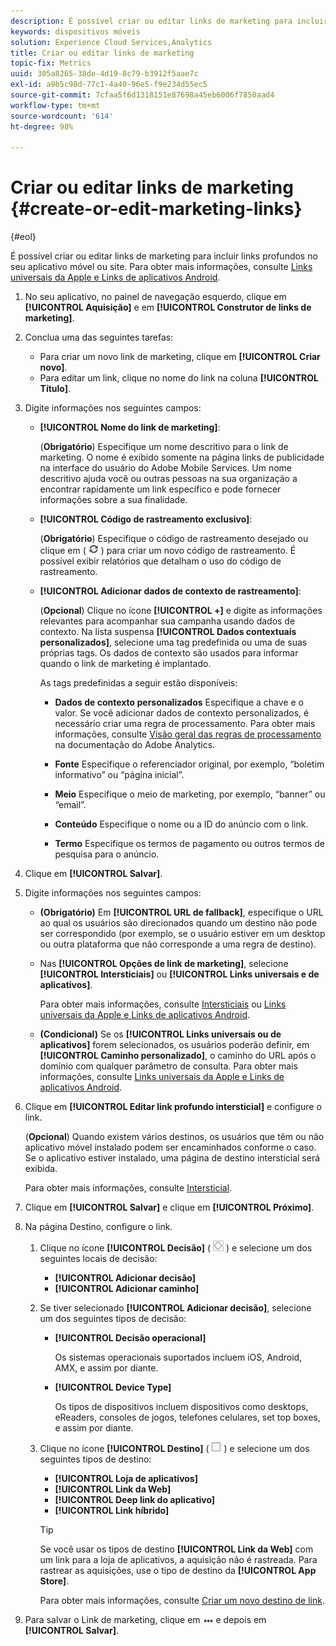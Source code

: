 ```yaml
---
description: É possível criar ou editar links de marketing para incluir links profundos no seu aplicativo móvel ou site.
keywords: dispositivos móveis
solution: Experience Cloud Services,Analytics
title: Criar ou editar links de marketing
topic-fix: Metrics
uuid: 305a8265-38de-4d19-8c79-b3912f5aae7c
exl-id: a9b5c98d-77c1-4a40-96e5-f9e234d55ec5
source-git-commit: 7cfaa5f6d1318151e87698a45eb6006f7850aad4
workflow-type: tm+mt
source-wordcount: '614'
ht-degree: 98%

---
```


# Criar ou editar links de marketing {#create-or-edit-marketing-links}

{#eol}

É possível criar ou editar links de marketing para incluir links profundos no seu aplicativo móvel ou site. Para obter mais informações, consulte [Links universais da Apple e Links de aplicativos Android](/help/using/c-manage-app-settings/c-mob-confg-app/c-universal-app-links.md).

1. No seu aplicativo, no painel de navegação esquerdo, clique em **[!UICONTROL Aquisição]** e em **[!UICONTROL Construtor de links de marketing]**.
1. Conclua uma das seguintes tarefas:

   * Para criar um novo link de marketing, clique em **[!UICONTROL Criar novo]**.
   * Para editar um link, clique no nome do link na coluna **[!UICONTROL Título]**.

1. Digite informações nos seguintes campos:

   * **[!UICONTROL Nome do link de marketing]**:

      (**Obrigatório**) Especifique um nome descritivo para o link de marketing. O nome é exibido somente na página links de publicidade na interface do usuário do Adobe Mobile Services. Um nome descritivo ajuda você ou outras pessoas na sua organização a encontrar rapidamente um link específico e pode fornecer informações sobre a sua finalidade.

   * **[!UICONTROL Código de rastreamento exclusivo]**:

      (**Obrigatório**) Especifique o código de rastreamento desejado ou clique em ( ![gerar ícone](assets/icon_generate.png) ) para criar um novo código de rastreamento. É possível exibir relatórios que detalham o uso do código de rastreamento.

   * **[!UICONTROL Adicionar dados de contexto de rastreamento]**:

      (**Opcional**) Clique no ícone **[!UICONTROL +]** e digite as informações relevantes para acompanhar sua campanha usando dados de contexto. Na lista suspensa **[!UICONTROL Dados contextuais personalizados]**, selecione uma tag predefinida ou uma de suas próprias tags. Os dados de contexto são usados para informar quando o link de marketing é implantado.

      As tags predefinidas a seguir estão disponíveis:

      * **Dados de contexto personalizados**
Especifique a chave e o valor. Se você adicionar dados de contexto personalizados, é necessário criar uma regra de processamento. Para obter mais informações, consulte [Visão geral das regras de processamento](https://experienceleague.adobe.com/docs/analytics/admin/admin-tools/processing-rules/processing-rules.html?lang=pt-BR) na documentação do Adobe Analytics.

      * **Fonte**
Especifique o referenciador original, por exemplo, “boletim informativo” ou “página inicial”.

      * **Meio**
Especifique o meio de marketing, por exemplo, “banner” ou “email”.

      * **Conteúdo**
Especifique o nome ou a ID do anúncio com o link.

      * **Termo**
Especifique os termos de pagamento ou outros termos de pesquisa para o anúncio.
1. Clique em **[!UICONTROL Salvar]**.
1. Digite informações nos seguintes campos:

   * **(Obrigatório)** Em **[!UICONTROL URL de fallback]**, especifique o URL ao qual os usuários são direcionados quando um destino não pode ser correspondido (por exemplo, se o usuário estiver em um desktop ou outra plataforma que não corresponde a uma regra de destino).
   * Nas **[!UICONTROL Opções de link de marketing]**, selecione **[!UICONTROL Intersticiais]** ou **[!UICONTROL Links universais e de aplicativos]**.

      Para obter mais informações, consulte [Intersticiais](/help/using/acquisition-main/c-marketing-links-builder/t-create-edit-adobe-links/t-interstitials.md) ou [Links universais da Apple e Links de aplicativos Android](/help/using/c-manage-app-settings/c-mob-confg-app/c-universal-app-links.md).

   * **(Condicional)** Se os **[!UICONTROL Links universais ou de aplicativos]** forem selecionados, os usuários poderão definir, em **[!UICONTROL Caminho personalizado]**, o caminho do URL após o domínio com qualquer parâmetro de consulta. Para obter mais informações, consulte [Links universais da Apple e Links de aplicativos Android](/help/using/c-manage-app-settings/c-mob-confg-app/c-universal-app-links.md).

1. Clique em **[!UICONTROL Editar link profundo intersticial]** e configure o link.

   (**Opcional**) Quando existem vários destinos, os usuários que têm ou não aplicativo móvel instalado podem ser encaminhados conforme o caso. Se o aplicativo estiver instalado, uma página de destino intersticial será exibida.

   Para obter mais informações, consulte [Intersticial](/help/using/acquisition-main/c-marketing-links-builder/t-create-edit-adobe-links/t-interstitials.md).

1. Clique em **[!UICONTROL Salvar]** e clique em **[!UICONTROL Próximo]**.
1. Na página Destino, configure o link.

   1. Clique no ícone **[!UICONTROL Decisão]** ( ![decision icon](assets/icon_decision.png) ) e selecione um dos seguintes locais de decisão:

      * **[!UICONTROL Adicionar decisão]**
      * **[!UICONTROL Adicionar caminho]**
   1. Se tiver selecionado **[!UICONTROL Adicionar decisão]**, selecione um dos seguintes tipos de decisão:

      * **[!UICONTROL Decisão operacional]**

         Os sistemas operacionais suportados incluem iOS, Android, AMX, e assim por diante.

      * **[!UICONTROL Device Type]**

         Os tipos de dispositivos incluem dispositivos como desktops, eReaders, consoles de jogos, telefones celulares, set top boxes, e assim por diante.
   1. Clique no ícone **[!UICONTROL Destino]** ( ![square icono](assets/icon_square.png) ) e selecione um dos seguintes tipos de destino:

      * **[!UICONTROL Loja de aplicativos]**
      * **[!UICONTROL Link da Web]**
      * **[!UICONTROL Deep link do aplicativo]**
      * **[!UICONTROL Link híbrido]**

      >[!TIP]
      >
      >Se você usar os tipos de destino **[!UICONTROL Link da Web]** com um link para a loja de aplicativos, a aquisição não é rastreada. Para rastrear as aquisições, use o tipo de destino da **[!UICONTROL App Store]**.

      Para obter mais informações, consulte [Criar um novo destino de link](/help/using/acquisition-main/c-manage-link-destinations/t-create-new-app-deep-link-destination.md).




1. Para salvar o Link de marketing, clique em ![elipses](assets/icon_elipses.png) e depois em **[!UICONTROL Salvar]**.
